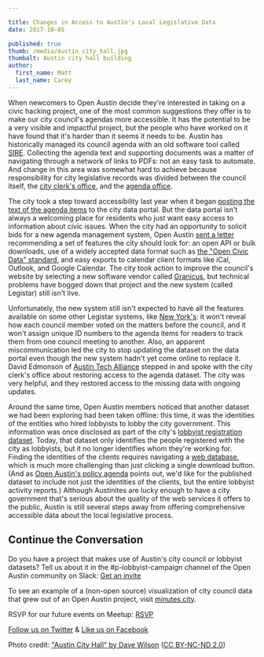 ```yaml
---

title: Changes in Access to Austin's Local Legislative Data
date: 2017-10-05

published: true
thumb: /media/Austin_city_hall.jpg
thumbalt: Austin city hall building
author:
  first_name: Matt
  last_name: Carey
---
```


When newcomers to Open Austin decide they're interested in taking on a civic hacking project, one of the most common suggestions they offer is to make our city council's agendas more accessible. It has the potential to be a very visible and impactful project, but the people who have worked on it have found that it's harder than it seems it needs to be. Austin has historically managed its council agenda with an old software tool called [SIRE](https://austin.siretechnologies.com/sirepub/mtgviewer.aspx?meetid=1541&doctype=Agenda). Collecting the agenda text and supporting documents was a matter of navigating through a network of links to PDFs: not an easy task to automate. And change in this area was somewhat hard to achieve because responsibility for city legislative records was divided between the council itself, the [city clerk's office](http://www.austintexas.gov/department/city-clerk), and the [agenda office](http://www.austintexas.gov/department/supporting-city-councils-work-agenda-office).

The city took a step toward accessibility last year when it began [posting the text of the agenda items](https://data.austintexas.gov/City-Government/Austin-City-Council-Agenda-Items/es7e-878h) to the city data portal. But the data portal isn't always a welcoming place for residents who just want easy access to information about civic issues. When the city had an opportunity to solicit bids for a new agenda management system, Open Austin [sent a letter](https://docs.google.com/document/d/1FOLuCR6kRRTLQD5dyJCuIquRkEoaGi0aqAVlBFwVuPY/edit?usp=sharing) recommending a set of features the city should look for: an open API or bulk downloads, use of a widely accepted data format such as [the "Open Civic Data" standard](https://opencivicdata.readthedocs.io/en/latest/index.html), and easy exports to calendar client formats like iCal, Outlook, and Google Calendar. The city took action to improve the council's website by selecting a new software vendor called [Granicus](https://granicus.com/solutions/meeting-agenda-suite/peak-agenda-management/), but technical problems have bogged down that project and the new system (called Legistar) still isn't live.

Unfortunately, the new system still isn't expected to have all the features available on some other Legistar systems, like [New York's](http://legistar.council.nyc.gov/): it won't reveal how each council member voted on the matters before the council, and it won't assign unique ID numbers to the agenda items for readers to track them from one council meeting to another. Also, an apparent miscommunication led the city to stop updating the dataset on the data portal even though the new system hadn't yet come online to replace it. David Edmonson of [Austin Tech Alliance](https://www.austintech.org/) stepped in and spoke with the city clerk's office about restoring access to the agenda dataset. The city was very helpful, and they restored access to the missing data with ongoing updates.

Around the same time, Open Austin members noticed that another dataset we had been exploring had been taken offline: this time, it was the identities of the entities who hired lobbyists to lobby the city government. This information was once disclosed as part of the city's [lobbyist registration dataset](https://data.austintexas.gov/City-Government/Lobbyists-Master-List-of-Lobbyists/96z6-upac/data). Today, that dataset only identifies the people registered with the city as lobbyists, but it no longer identifies whom they're working for. Finding the identities of the clients requires navigating a [web database](http://www.ci.austin.tx.us/cityclerk/lobbyist/index.cfm), which is much more challenging than just clicking a single download button. (And as [Open Austin's policy agenda](https://docs.google.com/document/d/1nJZ1y4YPiNpuHpoduCIPpF-oF_qOPp8UmDswiEbN-Ts/edit?usp=sharing) points out, we'd like for the published dataset to include not just the identities of the clients, but the entire lobbyist activity reports.) Although Austinites are lucky enough to have a city government that's serious about the quality of the web services it offers to the public, Austin is still several steps away from offering comprehensive accessible data about the local legislative process.

## Continue the Conversation

Do you have a project that makes use of Austin's city council or lobbyist datasets? Tell us about it in the #p-lobbyist-campaign channel of the Open Austin community on Slack: [Get an invite](http://slack.open-austin.org/)

To see an example of a (non-open source) visualization of city council data that grew out of an Open Austin project, visit [minutes.city](http://minutes.city/#/city/austin).

RSVP for our future events on Meetup: [RSVP](http://www.meetup.com/Open-Austin/)

[Follow us on Twitter](https://twitter.com/openaustin?lang=en)
& [Like us on Facebook](https://www.facebook.com/Open-Austin-412390968837071/)

Photo credit: ["Austin City Hall" by Dave Wilson](https://www.flickr.com/photos/dawilson/3017994876) ([CC BY-NC-ND 2.0](https://creativecommons.org/licenses/by-nc-nd/2.0/))
